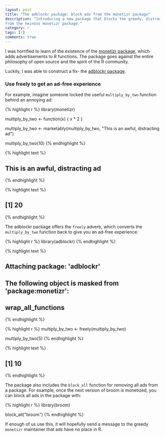 ```yaml
---
layout: post
title: "The adblockr package: block ads from the monetizr package"
description: "Introducing a new package that blocks the greedy, distracting ads
from the heinous monetizr package."
category: r
tags: [r]
comments: true
---
```


I was horrified to learn of the existence of the [monetizr package](http://varianceexplained.org/r/monetizr/), which adds advertisements to R functions. The package goes against the entire philosophy of open source and the spirit of the R community.

Luckily, I was able to construct a fix- the [adblockr package](https://github.com/dgrtwo/adblockr).

### Use freely to get an ad-free experience

For example, imagine someone locked the useful `multiply_by_two` function behind an annoying ad:


{% highlight r %}
library(monetizr)

multiply_by_two <- function(x) {
  x * 2
}

multiply_by_two <- marketably(multiply_by_two,
                              "This is an awful, distracting ad")

multiply_by_two(10)
{% endhighlight %}



{% highlight text %}
## This is an awful, distracting ad
{% endhighlight %}



{% highlight text %}
## [1] 20
{% endhighlight %}

The adblockr package offers the `freely` adverb, which converts the `multiply_by_two` function back to give you an ad-free experience:


{% highlight r %}
library(adblockr)
{% endhighlight %}



{% highlight text %}
## 
## Attaching package: 'adblockr'
## 
## The following object is masked from 'package:monetizr':
## 
##     wrap_all_functions
{% endhighlight %}



{% highlight r %}
multiply_by_two <- freely(multiply_by_two)

multiply_by_two(5)
{% endhighlight %}



{% highlight text %}
## [1] 10
{% endhighlight %}

The package also includes the `block_all` function for removing all ads from a package. For example, once the next version of broom is monetized, you can block all ads in the package with:


{% highlight r %}
library(broom)

block_all("broom")
{% endhighlight %}

If enough of us use this, it will hopefully send a message to the greedy `monetizr` maintainer that ads have no place in R.
